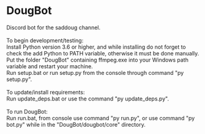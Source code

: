 # DougBot
Discord bot for the saddoug channel.<br/>
<br/>
To begin development/testing:<br/>
Install Python version 3.6 or higher, and while installing do not forget to check the add Python to PATH variable, otherwise it must be done manually.<br/>
Put the folder "DougBot" containing ffmpeg.exe into your Windows path variable and restart your machine.<br/>
Run setup.bat or run setup.py from the console through command "py setup.py".<br/>
<br/>
To update/install requirements:<br/>
Run update_deps.bat or use the command "py update_deps.py".<br/>
<br/>
To run DougBot:<br/>
Run run.bat, from console use command "py run.py", or use command "py bot.py" while in the "DougBot/dougbot/core" directory.<br/>
